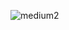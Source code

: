 ![medium2](https://github.com/sushmithaGowda123/Lovelocal-assignment/assets/152687042/10971f54-e702-4b99-b6f1-7f6716531156)

